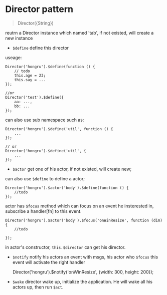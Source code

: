 Director pattern
================

> Director({String})

reutrn a Director instance which named 'tab', if not existed, will create a new instance

+ ``$define``  define this director

useage:


    Director('hongru').$define(function () {
        // todo
        this.age = 23;
        this.say = ...
    });
    
    //or
    Director('test').$define({
        aa: ...,
        bb: ...
    });

    
can also use sub namespace such as:

    Director('hongru').$define('util', function () {
        ...
    });
    
    // or
    Director('hongru').$define('util', {
        ...
    });
    
    
+ ``$actor``  get one of his actor, if not existed, will create new; 

can also use ``$define`` to define a actor;

    Director('hongru').$actor('body').$define(function () {
        //todo
    });
    
actor has ``$focus`` method which can focus on an event he insterested in, subscribe a handler[fn] to this event.

    Director('hongru').$actor('body').$focus('onWinResize', function (dim) {
        //todo
        
    });
    
in actor's constructor, ``this.$director`` can get his director.

    
    
+ ``$notify`` notify his actors an event with msgs, his actor who ``$focus`` this event will activate the right handler

    Director('hongru').$notify('onWinResize', {width: 300, height: 200});
    
    
+ ``$wake`` director wake up, initialize the application. He will wake all his actors up, then run ``$act``.


    

    

    